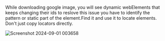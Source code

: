 While downloading google image, you will see dynamic webElements that keeps changing their ids to reslove this issue you have to identify the pattern or static part of the element.Find it and use it to locate elements.
Don't just copy locators directly.

![Screenshot 2024-09-01 003658](https://github.com/user-attachments/assets/45a85b1c-56ba-4387-b14f-afe99d202826)
